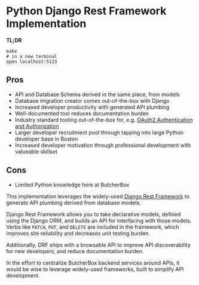 # Python Django Rest Framework Implementation

**TL;DR**
```
make
# in a new terminal
open localhost:5123
```

## Pros
* API and Database Schema derived in the same place, from models
* Database migration creator comes out-of-the-box with Django
* Increased developer productivity with generated API plumbing
* Well-documented tool reduces documentation burden
* Industry standard tooling out-of-the-box for, e.g.
[OAuth2 Authentication and Authorization](https://www.django-rest-framework.org/api-guide/authentication/#django-oauth-toolkit)
* Larger developer recruitment pool through tapping into large 
Python developer base in Boston
* Increased developer motivation through professional development
with valueable skillset

## Cons
* Limited Python knowledge here at ButcherBox

This implementation leverages the widely-used
[Django Rest Framework](https://www.django-rest-framework.org/)
to generate API plumbing derived from database models.

Django Rest Framework allows you to take declarative models, 
defined using the Django ORM, and builds an API for interfacing
with those models. Verbs like `PATCH`, `PUT`, and `DELETE` are
included in the framework, which improves site reliability and
decreases unit testing burden.

Additionally, DRF ships with a browsable API to improve API
discoverability for new developers, and reduce documentation burden.

In the effort to centralize ButcherBox backend services around APIs,
it would be wise to leverage widely-used frameworks, built to
simplify API development.

